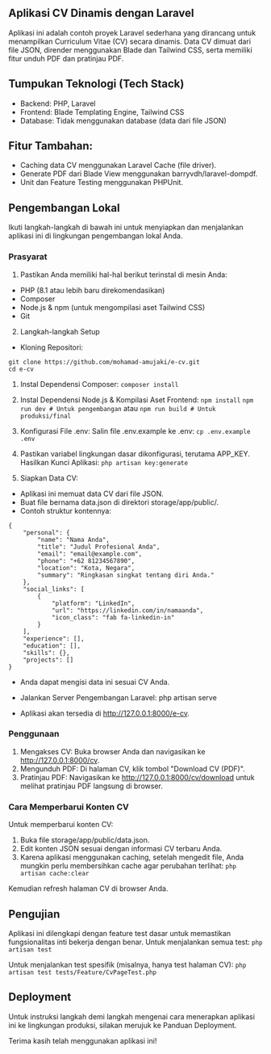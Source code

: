 ## Aplikasi CV Dinamis dengan Laravel
Aplikasi ini adalah contoh proyek Laravel sederhana yang dirancang untuk menampilkan Curriculum Vitae (CV) secara dinamis. Data CV dimuat dari file JSON, dirender menggunakan Blade dan Tailwind CSS, serta memiliki fitur unduh PDF dan pratinjau PDF.

## Tumpukan Teknologi (Tech Stack)
- Backend: PHP, Laravel
- Frontend: Blade Templating Engine, Tailwind CSS
- Database: Tidak menggunakan database (data dari file JSON)

## Fitur Tambahan:
- Caching data CV menggunakan Laravel Cache (file driver).
- Generate PDF dari Blade View menggunakan barryvdh/laravel-dompdf.
- Unit dan Feature Testing menggunakan PHPUnit.

## Pengembangan Lokal
Ikuti langkah-langkah di bawah ini untuk menyiapkan dan menjalankan aplikasi ini di lingkungan pengembangan lokal Anda.

### Prasyarat
1. Pastikan Anda memiliki hal-hal berikut terinstal di mesin Anda:
- PHP (8.1 atau lebih baru direkomendasikan)
- Composer
- Node.js & npm (untuk mengompilasi aset Tailwind CSS)
- Git

2. Langkah-langkah Setup
- Kloning Repositori:
```
git clone https://github.com/mohamad-amujaki/e-cv.git 
cd e-cv
```
  
1. Instal Dependensi Composer:
``` composer install ```

2. Instal Dependensi Node.js & Kompilasi Aset Frontend:
``` npm install ```
``` npm run dev # Untuk pengembangan ```
atau
``` npm run build # Untuk produksi/final ```

3. Konfigurasi File .env:
Salin file .env.example ke .env:
```cp .env.example .env ```

4. Pastikan variabel lingkungan dasar dikonfigurasi, terutama APP_KEY.
Hasilkan Kunci Aplikasi:
``` php artisan key:generate ```

5. Siapkan Data CV:
- Aplikasi ini memuat data CV dari file JSON.
- Buat file bernama data.json di direktori storage/app/public/. 
- Contoh struktur kontennya:
```
{
    "personal": {
        "name": "Nama Anda",
        "title": "Judul Profesional Anda",
        "email": "email@example.com",
        "phone": "+62 81234567890",
        "location": "Kota, Negara",
        "summary": "Ringkasan singkat tentang diri Anda."
    },
    "social_links": [
        {
            "platform": "LinkedIn",
            "url": "https://linkedin.com/in/namaanda",
            "icon_class": "fab fa-linkedin-in"
        }
    ],
    "experience": [],
    "education": [],
    "skills": {},
    "projects": []
}
```

- Anda dapat mengisi data ini sesuai CV Anda.

- Jalankan Server Pengembangan Laravel:
php artisan serve

- Aplikasi akan tersedia di http://127.0.0.1:8000/e-cv.

### Penggunaan
1. Mengakses CV: Buka browser Anda dan navigasikan ke http://127.0.0.1:8000/cv.
2. Mengunduh PDF: Di halaman CV, klik tombol "Download CV (PDF)".
3. Pratinjau PDF: Navigasikan ke http://127.0.0.1:8000/cv/download untuk melihat pratinjau PDF langsung di browser.

### Cara Memperbarui Konten CV
Untuk memperbarui konten CV:
1. Buka file storage/app/public/data.json.
2. Edit konten JSON sesuai dengan informasi CV terbaru Anda.
3. Karena aplikasi menggunakan caching, setelah mengedit file, Anda mungkin perlu membersihkan cache agar perubahan terlihat:
``` php artisan cache:clear ```

Kemudian refresh halaman CV di browser Anda.

## Pengujian
Aplikasi ini dilengkapi dengan feature test dasar untuk memastikan fungsionalitas inti bekerja dengan benar.
Untuk menjalankan semua test:
``` php artisan test ```


Untuk menjalankan test spesifik (misalnya, hanya test halaman CV):
``` php artisan test tests/Feature/CvPageTest.php ```


## Deployment
Untuk instruksi langkah demi langkah mengenai cara menerapkan aplikasi ini ke lingkungan produksi, silakan merujuk ke Panduan Deployment.

Terima kasih telah menggunakan aplikasi ini!
